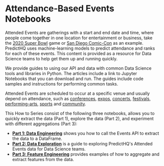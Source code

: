 # Attendance-Based Events Notebooks

Attended Events are gatherings with a start and end date and time, where people come together in one location for entertainment or business, take the [2020 Super Bowl](https://control.predicthq.com/search/events/svbfg9xT4YSVUeeAKp) game or [San Diego Comic-Con](https://control.predicthq.com/search/events/yaREpZVlOX1P) as an example. PredictHQ uses machine-learning models to predict attendance and ranks for each of these events. This content is provided as a resource for Data Science teams to help get them up and running quickly.

We provide guides to using our API and data with common Data Science tools and libraries in Python. The articles include a link to Jupyter Notebooks that you can download and run. The guides include code samples and instructions for performing common tasks.

Attended Events are scheduled to occur at a specific venue and usually depend on attendance, such as [conferences](https://www.predicthq.com/intelligence/data-enrichment/event-categories/conferences), [expos](https://www.predicthq.com/intelligence/data-enrichment/event-categories/expos), [concerts](https://www.predicthq.com/intelligence/data-enrichment/event-categories/concerts), [festivals](https://www.predicthq.com/intelligence/data-enrichment/event-categories/festivals), [performing-arts](https://www.predicthq.com/intelligence/data-enrichment/event-categories/performing-arts), [sports](https://www.predicthq.com/intelligence/data-enrichment/event-categories/sports) and [community](https://www.predicthq.com/intelligence/data-enrichment/event-categories/community).

This How to Series consist of the following three  notebooks, allows you to quickly extract the data (Part 1), explore the data (Part 2), and experiment with different aggregations (Part 3):

* [**Part 1: Data Engineering**](https://github.com/predicthq/phq-data-science-docs/blob/master/attended-events/part_1_data_engineering.ipynb) shows you how to call the Events API to extract the data to a DataFrame.
* [**Part 2: Data Exploration**](https://github.com/predicthq/phq-data-science-docs/blob/master/attended-events/part_2_data_exploration.ipynb) is a guide to exploring PredictHQ's Attended Events data for Data Science teams.
* [**Part 3: Feature Engineering**](https://github.com/predicthq/phq-data-science-docs/blob/master/attended-events/part_3_feature_engineering.ipynb) provides examples of how to aggregate and extract features from the data.

